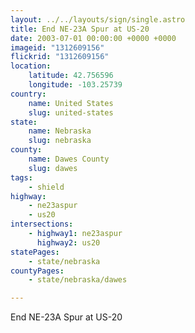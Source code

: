 ```yaml
---
layout: ../../layouts/sign/single.astro
title: End NE-23A Spur at US-20
date: 2003-07-01 00:00:00 +0000 +0000
imageid: "1312609156"
flickrid: "1312609156"
location:
    latitude: 42.756596
    longitude: -103.25739
country:
    name: United States
    slug: united-states
state:
    name: Nebraska
    slug: nebraska
county:
    name: Dawes County
    slug: dawes
tags:
    - shield
highway:
    - ne23aspur
    - us20
intersections:
    - highway1: ne23aspur
      highway2: us20
statePages:
    - state/nebraska
countyPages:
    - state/nebraska/dawes

---
```

End NE-23A Spur at US-20